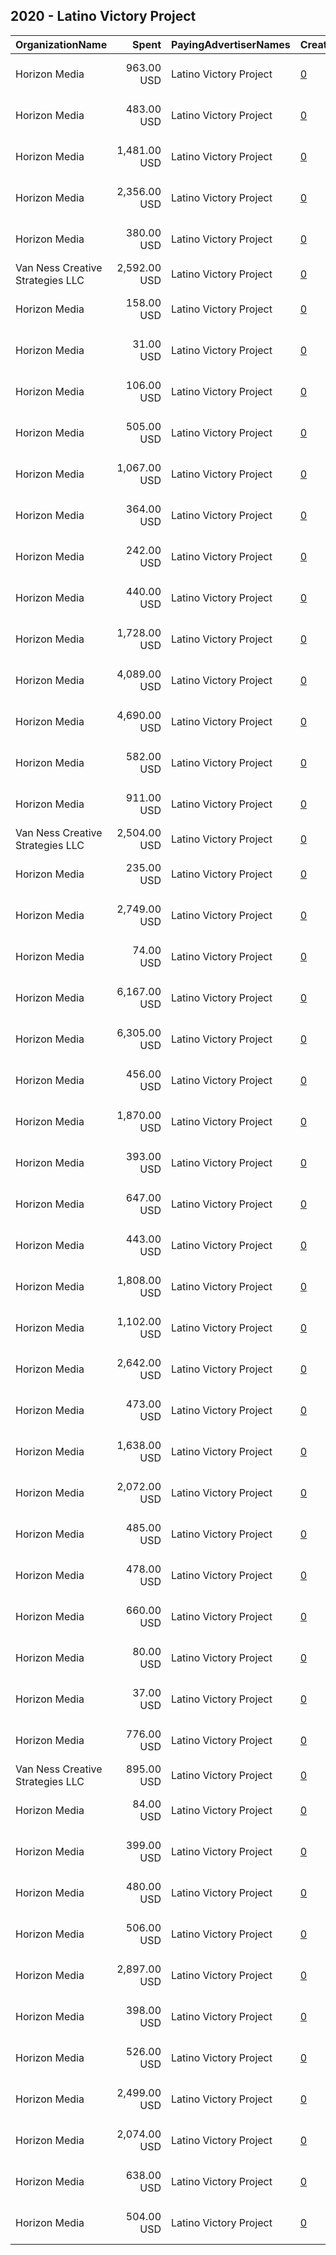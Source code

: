 ## 2020 - Latino Victory Project 
|OrganizationName|Spent|PayingAdvertiserNames|CreativeUrls|Impressions|Genders|AgeBrackets|CountryCodes|BillingAddresses|CandidateBallotInformation|
|:---|---:|:---|:---|---:|:---|:---|:---|:---|:---|
|Horizon Media|963.00 USD|Latino Victory Project|[0](https://www.snap.com/political-ads/asset/d81385ab891ca3f1c2d89b40ca9d1a7941ef36befd97d3b86aa94687db5f028c?mediaType=mp4)|72,845|FEMALE|18+|united states|"75 Varick Street,New York,10013,US"||
|Horizon Media|483.00 USD|Latino Victory Project|[0](https://www.snap.com/political-ads/asset/d3a0ab7cf0f75faf0a10a5a4c680cdb4ed9b6f4ec19ade722cafd25cd41a9501?mediaType=png)|39,247|FEMALE|18+|united states|"75 Varick Street,New York,10013,US"||
|Horizon Media|1,481.00 USD|Latino Victory Project|[0](https://www.snap.com/political-ads/asset/3285133bba371ffcecfb622d9053b0fe023f965a464eb62b065f1036e0bbc9b1?mediaType=png)|74,278|FEMALE|18+|united states|"75 Varick Street,New York,10013,US"||
|Horizon Media|2,356.00 USD|Latino Victory Project|[0](https://www.snap.com/political-ads/asset/3285133bba371ffcecfb622d9053b0fe023f965a464eb62b065f1036e0bbc9b1?mediaType=png)|124,680|FEMALE|18+|united states|"75 Varick Street,New York,10013,US"||
|Horizon Media|380.00 USD|Latino Victory Project|[0](https://www.snap.com/political-ads/asset/d3a0ab7cf0f75faf0a10a5a4c680cdb4ed9b6f4ec19ade722cafd25cd41a9501?mediaType=png)|25,557|FEMALE|18+|united states|"75 Varick Street,New York,10013,US"||
|Van Ness Creative Strategies LLC|2,592.00 USD|Latino Victory Project|[0](https://www.snap.com/political-ads/asset/4869aca3dad2c3c30364fabf00344090cfde9eb0718aefb4c85ee3c860c032bf?mediaType=mp4)|247,909||18-49||US|Vote Like A Madre|
|Horizon Media|158.00 USD|Latino Victory Project|[0](https://www.snap.com/political-ads/asset/4808098be7a504157850b10d1231c067d38502c102f0af74f9797d56fb4188f0?mediaType=png)|11,611|FEMALE|18+|united states|"75 Varick Street,New York,10013,US"||
|Horizon Media|31.00 USD|Latino Victory Project|[0](https://www.snap.com/political-ads/asset/d3a0ab7cf0f75faf0a10a5a4c680cdb4ed9b6f4ec19ade722cafd25cd41a9501?mediaType=png)|5,664|FEMALE|18+|united states|"75 Varick Street,New York,10013,US"||
|Horizon Media|106.00 USD|Latino Victory Project|[0](https://www.snap.com/political-ads/asset/270983ac1db456e9eb563d43e18215475f0a75bca334a900670fe43d23a0ba36?mediaType=png)|6,386|FEMALE|18+|united states|"75 Varick Street,New York,10013,US"||
|Horizon Media|505.00 USD|Latino Victory Project|[0](https://www.snap.com/political-ads/asset/d81385ab891ca3f1c2d89b40ca9d1a7941ef36befd97d3b86aa94687db5f028c?mediaType=mp4)|22,261|FEMALE|18+|united states|"75 Varick Street,New York,10013,US"||
|Horizon Media|1,067.00 USD|Latino Victory Project|[0](https://www.snap.com/political-ads/asset/3285133bba371ffcecfb622d9053b0fe023f965a464eb62b065f1036e0bbc9b1?mediaType=png)|49,693|FEMALE|18+|united states|"75 Varick Street,New York,10013,US"||
|Horizon Media|364.00 USD|Latino Victory Project|[0](https://www.snap.com/political-ads/asset/6e73d61de5dc5311e1b3b5274e7ef0b905225b336786a5314a9a6d9061103bd3?mediaType=mp4)|94,461|FEMALE|18+||"75 Varick Street,New York,10013,US"||
|Horizon Media|242.00 USD|Latino Victory Project|[0](https://www.snap.com/political-ads/asset/d3a0ab7cf0f75faf0a10a5a4c680cdb4ed9b6f4ec19ade722cafd25cd41a9501?mediaType=png)|20,911|FEMALE|18+|united states|"75 Varick Street,New York,10013,US"||
|Horizon Media|440.00 USD|Latino Victory Project|[0](https://www.snap.com/political-ads/asset/fa4620ecadfa71a5b068807f359502dadd7451dcf9e6b8c50d624affe71a383e?mediaType=mp4)|19,490|FEMALE|18+|united states|"75 Varick Street,New York,10013,US"||
|Horizon Media|1,728.00 USD|Latino Victory Project|[0](https://www.snap.com/political-ads/asset/d772262d1fb8d75015bfc6d3602696a4119ce6c5a31bd7186767b2b5940e3ec4?mediaType=mp4)|72,777|FEMALE|18+|united states|"75 Varick Street,New York,10013,US"||
|Horizon Media|4,089.00 USD|Latino Victory Project|[0](https://www.snap.com/political-ads/asset/d81385ab891ca3f1c2d89b40ca9d1a7941ef36befd97d3b86aa94687db5f028c?mediaType=mp4)|111,069|FEMALE|18+|united states|"75 Varick Street,New York,10013,US"||
|Horizon Media|4,690.00 USD|Latino Victory Project|[0](https://www.snap.com/political-ads/asset/6e73d61de5dc5311e1b3b5274e7ef0b905225b336786a5314a9a6d9061103bd3?mediaType=mp4)|405,359|FEMALE|18+|united states|"75 Varick Street,New York,10013,US"||
|Horizon Media|582.00 USD|Latino Victory Project|[0](https://www.snap.com/political-ads/asset/270983ac1db456e9eb563d43e18215475f0a75bca334a900670fe43d23a0ba36?mediaType=png)|26,020|FEMALE|18+|united states|"75 Varick Street,New York,10013,US"||
|Horizon Media|911.00 USD|Latino Victory Project|[0](https://www.snap.com/political-ads/asset/fa4620ecadfa71a5b068807f359502dadd7451dcf9e6b8c50d624affe71a383e?mediaType=mp4)|68,900|FEMALE|18+|united states|"75 Varick Street,New York,10013,US"||
|Van Ness Creative Strategies LLC|2,504.00 USD|Latino Victory Project|[0](https://www.snap.com/political-ads/asset/c53afc6203fcabcfe1e9216e5757f405f4d002356fe737c7e5f8031784b0c8c3?mediaType=mp4)|260,758||18-49|united states|US|Vote Like A Madre|
|Horizon Media|235.00 USD|Latino Victory Project|[0](https://www.snap.com/political-ads/asset/d3a0ab7cf0f75faf0a10a5a4c680cdb4ed9b6f4ec19ade722cafd25cd41a9501?mediaType=png)|15,726|FEMALE|18+|united states|"75 Varick Street,New York,10013,US"||
|Horizon Media|2,749.00 USD|Latino Victory Project|[0](https://www.snap.com/political-ads/asset/d772262d1fb8d75015bfc6d3602696a4119ce6c5a31bd7186767b2b5940e3ec4?mediaType=mp4)|85,016|FEMALE|18+|united states|"75 Varick Street,New York,10013,US"||
|Horizon Media|74.00 USD|Latino Victory Project|[0](https://www.snap.com/political-ads/asset/fa4620ecadfa71a5b068807f359502dadd7451dcf9e6b8c50d624affe71a383e?mediaType=mp4)|7,602|FEMALE|18+|united states|"75 Varick Street,New York,10013,US"||
|Horizon Media|6,167.00 USD|Latino Victory Project|[0](https://www.snap.com/political-ads/asset/3285133bba371ffcecfb622d9053b0fe023f965a464eb62b065f1036e0bbc9b1?mediaType=png)|372,064|FEMALE|18+|united states|"75 Varick Street,New York,10013,US"||
|Horizon Media|6,305.00 USD|Latino Victory Project|[0](https://www.snap.com/political-ads/asset/aa9b53d6f26a6466da6e39eac04c46aecce7a6a7543fc9ec9d86d32637c01194?mediaType=png)|513,709|FEMALE|18+|united states|"75 Varick Street,New York,10013,US"||
|Horizon Media|456.00 USD|Latino Victory Project|[0](https://www.snap.com/political-ads/asset/270983ac1db456e9eb563d43e18215475f0a75bca334a900670fe43d23a0ba36?mediaType=png)|36,700|FEMALE|18+|united states|"75 Varick Street,New York,10013,US"||
|Horizon Media|1,870.00 USD|Latino Victory Project|[0](https://www.snap.com/political-ads/asset/6e73d61de5dc5311e1b3b5274e7ef0b905225b336786a5314a9a6d9061103bd3?mediaType=mp4)|145,364|FEMALE|18+|united states|"75 Varick Street,New York,10013,US"||
|Horizon Media|393.00 USD|Latino Victory Project|[0](https://www.snap.com/political-ads/asset/270983ac1db456e9eb563d43e18215475f0a75bca334a900670fe43d23a0ba36?mediaType=png)|46,746|FEMALE|18+|united states|"75 Varick Street,New York,10013,US"||
|Horizon Media|647.00 USD|Latino Victory Project|[0](https://www.snap.com/political-ads/asset/d772262d1fb8d75015bfc6d3602696a4119ce6c5a31bd7186767b2b5940e3ec4?mediaType=mp4)|59,556|FEMALE|18+|united states|"75 Varick Street,New York,10013,US"||
|Horizon Media|443.00 USD|Latino Victory Project|[0](https://www.snap.com/political-ads/asset/270983ac1db456e9eb563d43e18215475f0a75bca334a900670fe43d23a0ba36?mediaType=png)|15,424|FEMALE|18+|united states|"75 Varick Street,New York,10013,US"||
|Horizon Media|1,808.00 USD|Latino Victory Project|[0](https://www.snap.com/political-ads/asset/d81385ab891ca3f1c2d89b40ca9d1a7941ef36befd97d3b86aa94687db5f028c?mediaType=mp4)|75,370|FEMALE|18+|united states|"75 Varick Street,New York,10013,US"||
|Horizon Media|1,102.00 USD|Latino Victory Project|[0](https://www.snap.com/political-ads/asset/d772262d1fb8d75015bfc6d3602696a4119ce6c5a31bd7186767b2b5940e3ec4?mediaType=mp4)|81,678|FEMALE|18+|united states|"75 Varick Street,New York,10013,US"||
|Horizon Media|2,642.00 USD|Latino Victory Project|[0](https://www.snap.com/political-ads/asset/fa4620ecadfa71a5b068807f359502dadd7451dcf9e6b8c50d624affe71a383e?mediaType=mp4)|75,398|FEMALE|18+|united states|"75 Varick Street,New York,10013,US"||
|Horizon Media|473.00 USD|Latino Victory Project|[0](https://www.snap.com/political-ads/asset/270983ac1db456e9eb563d43e18215475f0a75bca334a900670fe43d23a0ba36?mediaType=png)|31,696|FEMALE|18+|united states|"75 Varick Street,New York,10013,US"||
|Horizon Media|1,638.00 USD|Latino Victory Project|[0](https://www.snap.com/political-ads/asset/fa4620ecadfa71a5b068807f359502dadd7451dcf9e6b8c50d624affe71a383e?mediaType=mp4)|69,291|FEMALE|18+|united states|"75 Varick Street,New York,10013,US"||
|Horizon Media|2,072.00 USD|Latino Victory Project|[0](https://www.snap.com/political-ads/asset/fa4620ecadfa71a5b068807f359502dadd7451dcf9e6b8c50d624affe71a383e?mediaType=mp4)|106,104|FEMALE|18+|united states|"75 Varick Street,New York,10013,US"||
|Horizon Media|485.00 USD|Latino Victory Project|[0](https://www.snap.com/political-ads/asset/d3a0ab7cf0f75faf0a10a5a4c680cdb4ed9b6f4ec19ade722cafd25cd41a9501?mediaType=png)|21,153|FEMALE|18+|united states|"75 Varick Street,New York,10013,US"||
|Horizon Media|478.00 USD|Latino Victory Project|[0](https://www.snap.com/political-ads/asset/d772262d1fb8d75015bfc6d3602696a4119ce6c5a31bd7186767b2b5940e3ec4?mediaType=mp4)|20,995|FEMALE|18+|united states|"75 Varick Street,New York,10013,US"||
|Horizon Media|660.00 USD|Latino Victory Project|[0](https://www.snap.com/political-ads/asset/270983ac1db456e9eb563d43e18215475f0a75bca334a900670fe43d23a0ba36?mediaType=png)|28,969|FEMALE|18+|united states|"75 Varick Street,New York,10013,US"||
|Horizon Media|80.00 USD|Latino Victory Project|[0](https://www.snap.com/political-ads/asset/d81385ab891ca3f1c2d89b40ca9d1a7941ef36befd97d3b86aa94687db5f028c?mediaType=mp4)|8,445|FEMALE|18+|united states|"75 Varick Street,New York,10013,US"||
|Horizon Media|37.00 USD|Latino Victory Project|[0](https://www.snap.com/political-ads/asset/270983ac1db456e9eb563d43e18215475f0a75bca334a900670fe43d23a0ba36?mediaType=png)|6,979|FEMALE|18+|united states|"75 Varick Street,New York,10013,US"||
|Horizon Media|776.00 USD|Latino Victory Project|[0](https://www.snap.com/political-ads/asset/4808098be7a504157850b10d1231c067d38502c102f0af74f9797d56fb4188f0?mediaType=png)|64,370|FEMALE|18+|united states|"75 Varick Street,New York,10013,US"||
|Van Ness Creative Strategies LLC|895.00 USD|Latino Victory Project|[0](https://www.snap.com/political-ads/asset/74f988e35a5bbfcabf920425c305d37b0c58d82015d303fc2c5fe449198afc6b?mediaType=mp4)|87,412||18-49|united states|US|Vote Like A Madre|
|Horizon Media|84.00 USD|Latino Victory Project|[0](https://www.snap.com/political-ads/asset/d772262d1fb8d75015bfc6d3602696a4119ce6c5a31bd7186767b2b5940e3ec4?mediaType=mp4)|9,333|FEMALE|18+|united states|"75 Varick Street,New York,10013,US"||
|Horizon Media|399.00 USD|Latino Victory Project|[0](https://www.snap.com/political-ads/asset/d3a0ab7cf0f75faf0a10a5a4c680cdb4ed9b6f4ec19ade722cafd25cd41a9501?mediaType=png)|13,271|FEMALE|18+|united states|"75 Varick Street,New York,10013,US"||
|Horizon Media|480.00 USD|Latino Victory Project|[0](https://www.snap.com/political-ads/asset/270983ac1db456e9eb563d43e18215475f0a75bca334a900670fe43d23a0ba36?mediaType=png)|37,135|FEMALE|18+|united states|"75 Varick Street,New York,10013,US"||
|Horizon Media|506.00 USD|Latino Victory Project|[0](https://www.snap.com/political-ads/asset/fa4620ecadfa71a5b068807f359502dadd7451dcf9e6b8c50d624affe71a383e?mediaType=mp4)|46,893|FEMALE|18+|united states|"75 Varick Street,New York,10013,US"||
|Horizon Media|2,897.00 USD|Latino Victory Project|[0](https://www.snap.com/political-ads/asset/d772262d1fb8d75015bfc6d3602696a4119ce6c5a31bd7186767b2b5940e3ec4?mediaType=mp4)|140,859|FEMALE|18+|united states|"75 Varick Street,New York,10013,US"||
|Horizon Media|398.00 USD|Latino Victory Project|[0](https://www.snap.com/political-ads/asset/d3a0ab7cf0f75faf0a10a5a4c680cdb4ed9b6f4ec19ade722cafd25cd41a9501?mediaType=png)|48,158|FEMALE|18+|united states|"75 Varick Street,New York,10013,US"||
|Horizon Media|526.00 USD|Latino Victory Project|[0](https://www.snap.com/political-ads/asset/d81385ab891ca3f1c2d89b40ca9d1a7941ef36befd97d3b86aa94687db5f028c?mediaType=mp4)|49,638|FEMALE|18+|united states|"75 Varick Street,New York,10013,US"||
|Horizon Media|2,499.00 USD|Latino Victory Project|[0](https://www.snap.com/political-ads/asset/d81385ab891ca3f1c2d89b40ca9d1a7941ef36befd97d3b86aa94687db5f028c?mediaType=mp4)|126,093|FEMALE|18+|united states|"75 Varick Street,New York,10013,US"||
|Horizon Media|2,074.00 USD|Latino Victory Project|[0](https://www.snap.com/political-ads/asset/aa9b53d6f26a6466da6e39eac04c46aecce7a6a7543fc9ec9d86d32637c01194?mediaType=png)|153,359|FEMALE|18+|united states|"75 Varick Street,New York,10013,US"||
|Horizon Media|638.00 USD|Latino Victory Project|[0](https://www.snap.com/political-ads/asset/d3a0ab7cf0f75faf0a10a5a4c680cdb4ed9b6f4ec19ade722cafd25cd41a9501?mediaType=png)|28,281|FEMALE|18+|united states|"75 Varick Street,New York,10013,US"||
|Horizon Media|504.00 USD|Latino Victory Project|[0](https://www.snap.com/political-ads/asset/aa9b53d6f26a6466da6e39eac04c46aecce7a6a7543fc9ec9d86d32637c01194?mediaType=png)|130,803|FEMALE|18+||"75 Varick Street,New York,10013,US"||
